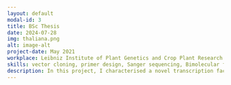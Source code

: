 ```yaml
---
layout: default
modal-id: 3
title: BSc Thesis
date: 2024-07-28
img: thaliana.png
alt: image-alt
project-date: May 2021
workplace: Leibniz Institute of Plant Genetics and Crop Plant Research (IPK), Gatersleben, Germany
skills: vector cloning, primer design, Sanger sequencing, Bimolecular fluorescence complementation (BiFC), yeast-two-hybrid transformation, chloroplast transformation
description: In this project, I characterised a novel transcription factor called KUODA, which was presumably responsible for cell elongation during seed development. I was mainly involved in cloning and sequencing five members of KUODA family. The study was performed on model plant Arabidopsis thaliana, which was to be extrapolated into sugar beet system later on. 
---
```

